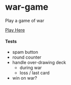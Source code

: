 # war-game
Play a game of war

[Play Here](https://razboi.netlify.app)

#### Tests
- spam button
- round counter
- handle over-drawing deck
  - during war
  - loss / last card
- win on war?